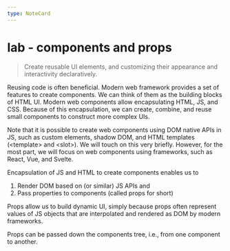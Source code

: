 ```yaml
---
type: NoteCard
---
```


# lab - components and props

> Create reusable UI elements, and customizing their appearance and interactivity declaratively.

Reusing code is often beneficial. Modern web framework provides a set of features to create components. We can think of them as the building blocks of HTML UI. Modern web components allow encapsulating HTML, JS, and CSS. Because of this encapsulation, we can create, combine, and reuse small components to construct more complex UIs.

Note that it is possible to create web components using DOM native APIs in JS, such as custom elements, shadow DOM, and HTML templates (\<template> and \<slot>). We will touch on this very briefly. However, for the most part, we will focus on web components using frameworks, such as React, Vue, and Svelte.

Encapsulation of JS and HTML to create components enables us to

1.  Render DOM based on (or similar) JS APIs and
2.  Pass properties to components (called props for short)

Props allow us to build dynamic UI, simply because props often represent values of JS objects that are interpolated and rendered as DOM by modern frameworks.

Props can be passed down the components tree, i.e., from one component to another.
